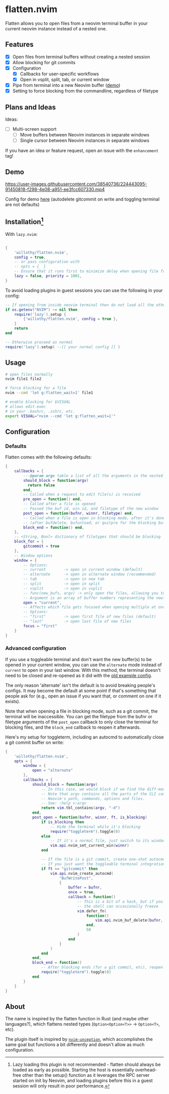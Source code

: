 # flatten.nvim

Flatten allows you to open files from a neovim terminal buffer in your current neovim instance instead of a nested one.

## Features

- [x] Open files from terminal buffers without creating a nested session
- [x] Allow blocking for git commits
- [x] Configuration
  - [x] Callbacks for user-specific workflows
  - [x] Open in vsplit, split, tab, or current window
- [x] Pipe from terminal into a new Neovim buffer ([demo](https://user-images.githubusercontent.com/38540736/225779817-ed7efea8-9108-4f28-983f-1a889d32826f.mp4))
- [x] Setting to force blocking from the commandline, regardless of filetype

## Plans and Ideas

Ideas:

- [ ] Multi-screen support
  - [ ] Move buffers between Neovim instances in separate windows
  - [ ] Single cursor between Neovim instances in separate windows

If you have an idea or feature request, open an issue with the `enhancement` tag!

## Demo

https://user-images.githubusercontent.com/38540736/224443095-91450818-f298-4e08-a951-ee3fcc607330.mp4

Config for demo [here](#advanced-configuration) (autodelete gitcommit on write and toggling terminal are not defaults)

## Installation[^1]

With `lazy.nvim`:

```lua

{
    'willothy/flatten.nvim',
    config = true,
    -- or pass configuration with
    -- opts = {  }
    -- Ensure that it runs first to minimize delay when opening file from terminal
    lazy = false, priority = 1001,
}

```

To avoid loading plugins in guest sessions you can use the following in your config:

```lua
-- If opening from inside neovim terminal then do not load all the other plugins
if os.getenv("NVIM") ~= nil then
    require('lazy').setup {
        {'willothy/flatten.nvim', config = true },
    }
    return
end

-- Otherwise proceed as normal
require('lazy').setup( --[[ your normal config ]] )
```

## Usage

```zsh
# open files normally
nvim file1 file2

# force blocking for a file
nvim --cmd 'let g:flatten_wait=1' file1

# enable blocking for $VISUAL
# allows edit-exec
# in your .bashrc, .zshrc, etc.
export VISUAL="nvim --cmd 'let g:flatten_wait=1'"
```

## Configuration

### Defaults

Flatten comes with the following defaults:

```lua
{
    callbacks = {
        ---@param argv table a list of all the arguments in the nested session
        should_block = function(argv)
          return false
        end,
        -- Called when a request to edit file(s) is received
        pre_open = function() end,
        -- Called after a file is opened
        -- Passed the buf id, win id, and filetype of the new window
        post_open = function(bufnr, winnr, filetype) end,
        -- Called when a file is open in blocking mode, after it's done blocking
        -- (after bufdelete, bufunload, or quitpre for the blocking buffer)
        block_end = function() end,
    },
    -- <String, Bool> dictionary of filetypes that should be blocking
    block_for = {
        gitcommit = true
    },
    -- Window options
    window = {
        -- Options:
        -- current        -> open in current window (default)
        -- alternate      -> open in alternate window (recommended)
        -- tab            -> open in new tab
        -- split          -> open in split
        -- vsplit         -> open in vsplit
        -- func(new_bufs, argv) -> only open the files, allowing you to handle window opening yourself.
        -- Argument is an array of buffer numbers representing the newly opened files.
        open = "current",
        -- Affects which file gets focused when opening multiple at once
        -- Options:
        -- "first"        -> open first file of new files (default)
        -- "last"         -> open last file of new files
        focus = "first"
    }
}
```

### Advanced configuration

If you use a toggleable terminal and don't want the new buffer(s) to be opened in your current window, you can use the `alternate` mode instead of `current` to open in your last window. With this method, the terminal doesn't need to be closed and re-opened as it did with the [old example config](https://github.com/willothy/flatten.nvim/blob/c986f98bc1d1e2365dfb2e97dda58ca5d0ae24ae/README.md).

The only reason 'alternate' isn't the default is to avoid breaking people's configs. It may become the default at some point if that's something that people ask for (e.g., open an issue if you want that, or comment on one if it exists).

Note that when opening a file in blocking mode, such as a git commit, the terminal will be inaccessible. You can get the filetype from the bufnr or filetype arguments of the `post_open` callback to only close the terminal for blocking files, and the `block_end` callback to reopen it afterwards.

Here's my setup for toggleterm, including an autocmd to automatically close a git commit buffer on write:

```lua
{
    'willothy/flatten.nvim',
    opts = {
        window = {
            open = "alternate"
        },
        callbacks = {
            should_block = function(argv)
                -- In this case, we would block if we find the diff-mode option
                -- Note that argv contains all the parts of the CLI command, including
                -- Neovim's path, commands, options and files.
                -- See: :help v:argv
                return vim.tbl_contains(argv, "-d")
            end,
            post_open = function(bufnr, winnr, ft, is_blocking)
                if is_blocking then
                    -- Hide the terminal while it's blocking
                    require("toggleterm").toggle(0)
                else
                    -- If it's a normal file, just switch to its window
                    vim.api.nvim_set_current_win(winnr)
                end

                -- If the file is a git commit, create one-shot autocmd to delete its buffer on write
                -- If you just want the toggleable terminal integration, ignore this bit
                if ft == "gitcommit" then
                    vim.api.nvim_create_autocmd(
                        "BufWritePost",
                        {
                            buffer = bufnr,
                            once = true,
                            callback = function()
                                -- This is a bit of a hack, but if you run bufdelete immediately
                                -- the shell can occasionally freeze
                                vim.defer_fn(
                                    function()
                                        vim.api.nvim_buf_delete(bufnr, {})
                                    end,
                                    50
                                )
                            end
                        }
                    )
                end
            end,
            block_end = function()
                -- After blocking ends (for a git commit, etc), reopen the terminal
                require("toggleterm").toggle(0)
            end
        }
    }
}

```

## About

The name is inspired by the flatten function in Rust (and maybe other languages?), which flattens nested types (`Option<Option<T>>` -> `Option<T>`, etc).

The plugin itself is inspired by [`nvim-unception`](https://github.com/samjwill/nvim-unception), which accomplishes the same goal but functions a bit differently and doesn't allow as much configuration.

[^1]: Lazy loading this plugin is not recommended - flatten should always be loaded as early as possible. Starting the host is essentially overhead-free other than the setup() function as it leverages the RPC server started on init by Neovim, and loading plugins before this in a guest session will only result in poor performance.
